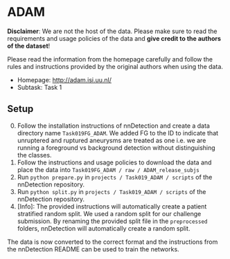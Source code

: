 # ADAM
**Disclaimer**: We are not the host of the data.
Please make sure to read the requirements and usage policies of the data and **give credit to the authors of the dataset**!

Please read the information from the homepage carefully and follow the rules and instructions provided by the original authors when using the data.
- Homepage: http://adam.isi.uu.nl/
- Subtask: Task 1

## Setup
0. Follow the installation instructions of nnDetection and create a data directory name `Task019FG_ADAM`. We added FG to the ID to indicate that unruptered and ruptured aneurysms are treated as one i.e. we are running a foreground vs background detection without distinguishing the classes.
1. Follow the instructions and usage policies to download the data and place the data into `Task019FG_ADAM / raw / ADAM_release_subjs`
2. Run `python prepare.py` in `projects / Task019_ADAM / scripts` of the nnDetection repository.
3. Run `python split.py` in `projects / Task019_ADAM / scripts` of the nnDetection repository.
4. [Info]: The provided instructions will automatically create a patient stratified random split. We used a random split for our challenge submission. By renaming the provided split file in the `preprocessed` folders, nnDetection will automatically create a random split.

The data is now converted to the correct format and the instructions from the nnDetection README can be used to train the networks.

